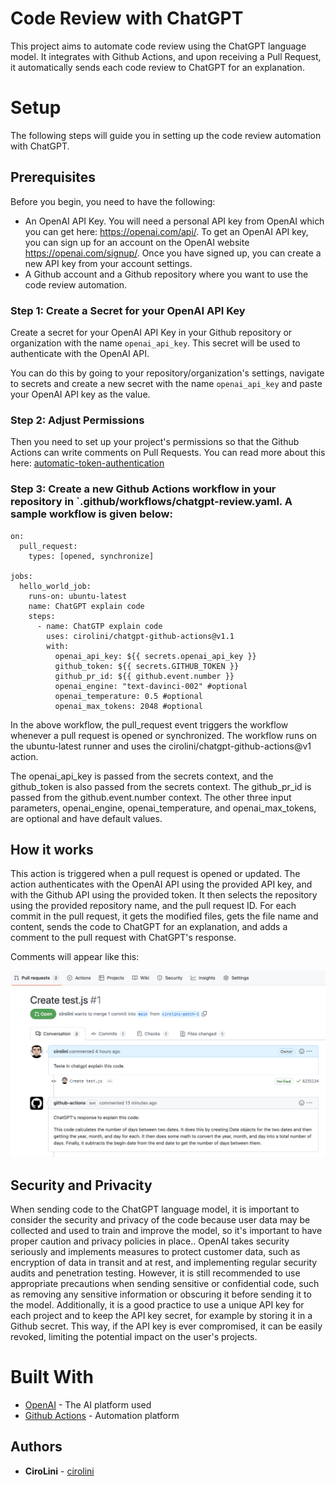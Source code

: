 # Code Review with ChatGPT

This project aims to automate code review using the ChatGPT language model. It integrates  with Github Actions, and upon receiving a Pull Request, it automatically sends each code review to ChatGPT for an explanation.

# Setup

The following steps will guide you in setting up the code review automation with ChatGPT.

## Prerequisites
Before you begin, you need to have the following:

- An OpenAI API Key. You will need a personal API key from OpenAI which you can get here: https://openai.com/api/. To get an OpenAI API key, you can sign up for an account on the OpenAI website https://openai.com/signup/. Once you have signed up, you can create a new API key from your account settings.
- A Github account and a Github repository where you want to use the code review automation.

### Step 1: Create a Secret for your OpenAI API Key

Create a secret for your OpenAI API Key in your Github repository or organization with the name `openai_api_key`. This secret will be used to authenticate with the OpenAI API.

You can do this by going to your repository/organization's settings, navigate to secrets and create a new secret with the name `openai_api_key` and paste your OpenAI API key as the value.

### Step 2: Adjust Permissions

Then you need to set up your project's permissions so that the Github Actions can write comments on Pull Requests. You can read more about this here: [automatic-token-authentication](https://docs.github.com/en/actions/security-guides/automatic-token-authentication#modifying-the-permissions-for-the-github_token)

### Step 3: Create a new Github Actions workflow in your repository in `.github/workflows/chatgpt-review.yaml. A sample workflow is given below:

```
on:
  pull_request:
    types: [opened, synchronize]

jobs:
  hello_world_job:
    runs-on: ubuntu-latest
    name: ChatGPT explain code
    steps:
      - name: ChatGTP explain code
        uses: cirolini/chatgpt-github-actions@v1.1
        with:
          openai_api_key: ${{ secrets.openai_api_key }}
          github_token: ${{ secrets.GITHUB_TOKEN }}
          github_pr_id: ${{ github.event.number }}
          openai_engine: "text-davinci-002" #optional
          openai_temperature: 0.5 #optional
          openai_max_tokens: 2048 #optional
```

In the above workflow, the pull_request event triggers the workflow whenever a pull request is opened or synchronized. The workflow runs on the ubuntu-latest runner and uses the cirolini/chatgpt-github-actions@v1 action.

The openai_api_key is passed from the secrets context, and the github_token is also passed from the secrets context. The github_pr_id is passed from the github.event.number context. The other three input parameters, openai_engine, openai_temperature, and openai_max_tokens, are optional and have default values.

## How it works

This action is triggered when a pull request is opened or updated. The action authenticates with the OpenAI API using the provided API key, and with the Github API using the provided token. It then selects the repository using the provided repository name, and the pull request ID. 
For each commit in the pull request, it gets the modified files, gets the file name and content, sends the code to ChatGPT for an explanation, and adds a comment to the pull request with ChatGPT's response.

Comments will appear like this:

![chatgptcommentonpr](img/chatgpt-comment-on-pr.png "ChatGPT comment on PR")

## Security and Privacity

When sending code to the ChatGPT language model, it is important to consider the security and privacy of the code because user data may be collected and used to train and improve the model, so it's important to have proper caution and privacy policies in place.. OpenAI takes security seriously and implements measures to protect customer data, such as encryption of data in transit and at rest, and implementing regular security audits and penetration testing. However, it is still recommended to use appropriate precautions when sending sensitive or confidential code, such as removing any sensitive information or obscuring it before sending it to the model. Additionally, it is a good practice to use a unique API key for each project and to keep the API key secret, for example by storing it in a Github secret. This way, if the API key is ever compromised, it can be easily revoked, limiting the potential impact on the user's projects.

# Built With
- [OpenAI](https://openai.com/) - The AI platform used
- [Github Actions](https://github.com/features/actions) - Automation platform

## Authors
- **CiroLini** - [cirolini](https://github.com/cirolini)
